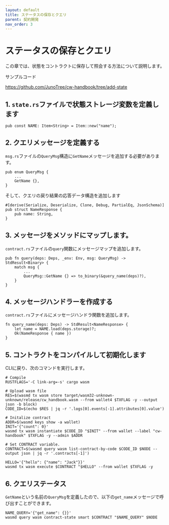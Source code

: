 ```yaml
---
layout: default
title: ステータスの保存とクエリ
parent: 契約開発
nav_order: 3
---
```


# ステータスの保存とクエリ

この章では、状態をコントラクトに保存して照会する方法について説明します。

サンプルコード

https://github.com/JunoTree/cw-handbook/tree/add-state


## 1. `state.rs`ファイルで状態ストレージ変数を定義します

```
pub const NAME: Item<String> = Item::new("name");
```

## 2. クエリメッセージを定義する

`msg.rs`ファイルの`QueryMsg`構造に`GetName`メッセージを追加する必要があります。

```
pub enum QueryMsg {
    ...
    GetName {},
}
```

そして、クエリの戻り結果の応答データ構造を追加します

```
#[derive(Serialize, Deserialize, Clone, Debug, PartialEq, JsonSchema)]
pub struct NameResponse {
    pub name: String,
}
```

## 3. メッセージをメソッドにマップします。

`contract.rs`ファイルの`query`関数にメッセージマップを追加します。

```
pub fn query(deps: Deps, _env: Env, msg: QueryMsg) -> StdResult<Binary> {
    match msg {
        ...
        QueryMsg::GetName {} => to_binary(&query_name(deps)?),
    }
}
```

## 4. メッセージハンドラーを作成する

`contract.rs`ファイルにメッセージハンドラ関数を追加します。

```
fn query_name(deps: Deps) -> StdResult<NameResponse> {
    let name = NAME.load(deps.storage)?;
    Ok(NameResponse { name })
}
```

## 5. コントラクトをコンパイルして初期化します

CLIに戻り、次のコマンドを実行します。

```
# Compile
RUSTFLAGS='-C link-arg=-s' cargo wasm

# Upload wasm file
RES=$(wasmd tx wasm store target/wasm32-unknown-unknown/release/cw_handbook.wasm --from wallet4 $TXFLAG -y --output json -b block)
CODE_ID=$(echo $RES | jq -r '.logs[0].events[-1].attributes[0].value')

# Initalize contract
ADDR=$(wasmd keys show -a wallet)
INIT='{"count": 0}'
wasmd tx wasm instantiate $CODE_ID "$INIT" --from wallet --label "cw-handbook" $TXFLAG -y --admin $ADDR

# Set CONTRACT variable.
CONTRACT=$(wasmd query wasm list-contract-by-code $CODE_ID $NODE --output json | jq -r '.contracts[-1]')

HELLO='{"hello": {"name": "Jack"}}'
wasmd tx wasm execute $CONTRACT "$HELLO" --from wallet $TXFLAG -y
```

## 6. クエリステータス

`GetName`という名前の`QueryMsg`を定義したので、以下の`get_name`メッセージで呼び出すことができます。

```
NAME_QUERY='{"get_name": {}}'
wasmd query wasm contract-state smart $CONTRACT "$NAME_QUERY" $NODE
```
